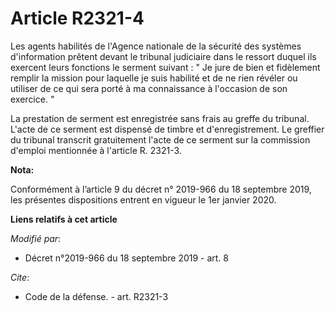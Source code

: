 # Article R2321-4

Les agents habilités de l'Agence nationale de la sécurité des systèmes d'information prêtent devant le   tribunal judiciaire
dans le ressort duquel ils exercent leurs fonctions le serment suivant : " Je jure de bien et fidèlement remplir la mission
pour laquelle je suis habilité et de ne rien révéler ou utiliser de ce qui sera porté à ma connaissance à l'occasion de son
exercice. " 

La prestation de serment est enregistrée sans frais au greffe du tribunal. L'acte de ce serment est dispensé de timbre et
d'enregistrement. Le greffier du tribunal transcrit gratuitement l'acte de ce serment sur la commission d'emploi mentionnée à
l'article R. 2321-3.

**Nota:**

Conformément à l’article 9 du décret n° 2019-966 du 18 septembre 2019, les présentes dispositions entrent en vigueur le 1er
janvier 2020.

**Liens relatifs à cet article**

_Modifié par_:

  - Décret n°2019-966 du 18 septembre 2019 - art. 8

_Cite_:

  - Code de la défense. - art. R2321-3
